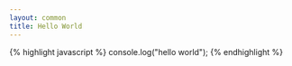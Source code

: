 ```yaml
---
layout: common
title: Hello World 
---
```

{% highlight javascript %}
console.log("hello world");
{% endhighlight  %}